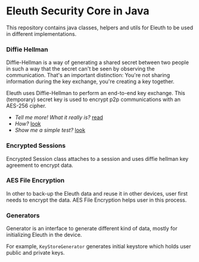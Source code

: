 # Eleuth Security Core in Java

This repository contains java classes, helpers and utils for Eleuth to be used in different implementations.

### Diffie Hellman

Diffie-Hellman is a way of generating a shared secret between two people in such a way that the secret can't be seen by observing the communication. That's an important distinction: You're not sharing information during the key exchange, you're creating a key together.

Eleuth uses Diffie-Hellman to perform an end-to-end key exchange. This (temporary) secret key is used to encrypt p2p communications with an AES-256 cipher. 

- *Tell me more! What it really is?* [read](https://security.stackexchange.com/questions/45963/diffie-hellman-key-exchange-in-plain-english)
- *How?* [look](https://github.com/idioglossia/eleuth-java-security-core/tree/master/src/main/java/lab/idioglossia/eleuth/encore/diffieHellman)
- *Show me a simple test?* [look](https://github.com/idioglossia/eleuth-java-security-core/blob/master/src/test/java/lab/idioglossia/eleuth/encore/diffieHellman/EncryptedSessionTest.java)

### Encrypted Sessions

Encrypted Session class attaches to a session and uses diffie hellman key agreement to encrypt data.

### AES File Encryption

In other to back-up the Eleuth data and reuse it in other devices, user first needs to encrypt the data. AES File Encryption helps user in this process.

### Generators

Generator is an interface to generate different kind of data, mostly for initializing Eleuth in the device.

For example, `KeyStoreGenerator` generates initial keystore which holds user public and private keys.

